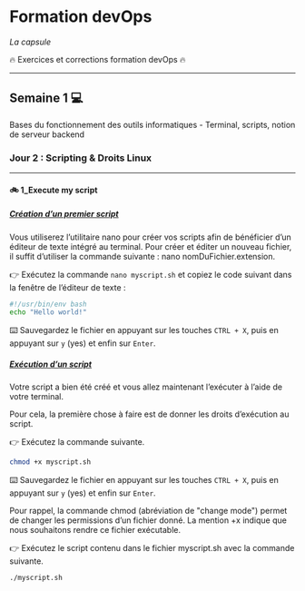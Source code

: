    # Formation devOps
_La capsule_

:fire: Exercices et corrections formation devOps :fire:

---
## Semaine 1 :computer: 

Bases du fonctionnement des outils informatiques - Terminal, scripts, notion de serveur backend 

### Jour 2 : Scripting & Droits Linux

---

#### :bike: 1_Execute my script

##### <ins> Création d’un premier script </ins>

Vous utiliserez l’utilitaire nano pour créer vos scripts afin de bénéficier d’un éditeur de texte intégré au terminal.
Pour créer et éditer un nouveau fichier, il suffit d’utiliser la commande suivante : nano nomDuFichier.extension.

:point_right:  Exécutez la commande `nano myscript.sh` et copiez le code suivant dans la fenêtre de l’éditeur de texte :

```bash
#!/usr/bin/env bash
echo "Hello world!"
```

:keyboard: Sauvegardez le fichier en appuyant sur les touches `CTRL + X`, puis en appuyant sur `y` (yes) et enfin sur `Enter`.

##### <ins> Exécution d’un script </ins>

Votre script a bien été créé et vous allez maintenant l’exécuter à l’aide de votre terminal.

Pour cela, la première chose à faire est de donner les droits d’exécution au script.

:point_right: Exécutez la commande suivante.

```bash
chmod +x myscript.sh
```

:keyboard: Sauvegardez le fichier en appuyant sur les touches `CTRL + X`, puis en appuyant sur `y` (yes) et enfin sur `Enter`.

Pour rappel, la commande chmod (abréviation de "change mode") permet de changer les permissions d’un fichier donné. La mention +x indique que nous souhaitons rendre ce fichier exécutable.

:point_right: Exécutez le script contenu dans le fichier myscript.sh avec la commande suivante.

```bash
./myscript.sh
```
